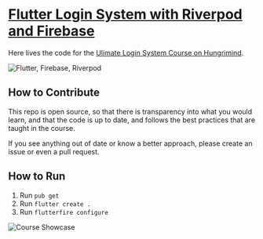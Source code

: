 # [Flutter Login System with Riverpod and Firebase](https://www.hungrimind.com/courses/flutter/login-riverpod-firebase)

Here lives the code for the [Ulimate Login System Course on Hungrimind](https://www.hungrimind.com/courses/flutter/login-riverpod-firebase). 

![Flutter, Firebase, Riverpod](https://www.hungrimind.com/courses/flutter/login/header.png)

## How to Contribute
This repo is open source, so that there is transparency into what you would learn, and that the code is up to date, and follows the best practices that are taught in the course. 

If you see anything out of date or know a better approach, please create an issue or even a pull request.

## How to Run
1. Run `pub get`
2. Run `flutter create .`
3. Run `flutterfire configure`


![Course Showcase](https://www.hungrimind.com/images/course_showcase.png)